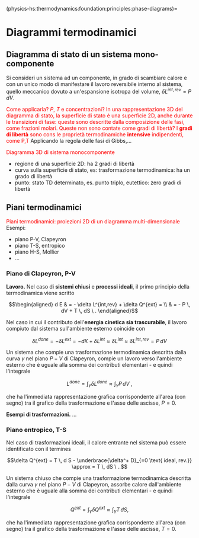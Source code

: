 (physics-hs:thermodynamics:foundation:principles:phase-diagrams)=
# Diagrammi termodinamici

## Diagramma di stato di un sistema mono-componente
Si consideri un sistema ad un componente, in grado di scambiare calore e con un unico modo di manifestare il lavoro reversibile interno al sistema, quello meccanico dovuto a un'espansione isotropa del volume, $\delta L^{int,rev} = P \, d V$.

<span style="color:red">Come applicarla? $P$, $T$ e concentrazioni? In una rappresentazione 3D del diagramma di stato, la superficie di stato è una superficie 2D, anche durante le transizioni di fase: queste sono descritte dalla composizione delle fasi, come frazioni molari. Queste non sono contate come gradi di libertà? I **gradi di libertà** sono cons le proprietà termodinamiche **intensive** indipendenti, come P,T</span>
Applicando la regola delle fasi di Gibbs,...

<span style="color:red">Diagramma 3D di sistema monocomponente</span>

- regione di una superficie 2D: ha 2 gradi di libertà
- curva sulla superficie di stato, es: trasformazione termodinamica: ha un grado di libertà
- punto: stato TD determinato, es. punto triplo, eutettico: zero gradi di libertà

## Piani termodinamici
<span style="color:red">Piani termodinamici: proiezioni 2D di un diagramma multi-dimensionale</span>
Esempi:
- piano P-V, Clapeyron
- piano T-S, entropico
- piano H-S, Mollier
- ...

### Piano di Clapeyron, P-V
**Lavoro.**
Nel caso di **sistemi chiusi** e **processi ideali**, il primo principio della termodinamica viene scritto

$$\begin{aligned}
  d E & = - \delta L^{int,rev} + \delta Q^{ext} = \\
      & = - P \, dV + T \, dS \ .
\end{aligned}$$

Nel caso in cui il contributo dell'**energia cinetica sia trascurabile**, il lavoro compiuto dal sistema sull'ambiente esterno coincide con

$$\delta L^{done} = - \delta L^{ext} = - d K + \delta L^{int} \approx \delta L^{int} \approx \delta L^{int,rev} =  P \, dV$$

Un sistema che compie una trasformazione termodinamica descritta dalla curva $\gamma$ nel piano $P-V$ di Clapeyron, compie un lavoro verso l'ambiente esterno che è uguale alla somma dei contributi elementari - e quindi l'integrale 

$$L^{done} = \int_{\gamma} \delta L^{done} \approx \int_{\gamma} P \, d V \ ,$$

che ha l'immediata rappresentazione grafica corrispondente all'area (con segno) tra il grafico della trasformazione e l'asse delle ascisse, $P=0$.

**Esempi di trasformazioni.**
...

### Piano entropico, T-S
Nel caso di trasformazioni ideali, il calore entrante nel sistema può essere identificato con il termines

$$\delta Q^{ext} = T \, d S - \underbrace{\delta^+ D}_{=0 \text{ ideal, rev.}} \approx = T \, dS \ ..$$

Un sistema chiuso che compie una trasformazione termodinamica descritta dalla curva $\gamma$ nel piano $P-V$ di Clapeyron, assorbe calore dall'ambiente esterno che è uguale alla somma dei contributi elementari - e quindi l'integrale 

$$Q^{ext} = \int_{\gamma} \delta Q^{ext} \approx \int_{\gamma} T \, d S ,$$

che ha l'immediata rappresentazione grafica corrispondente all'area (con segno) tra il grafico della trasformazione e l'asse delle ascisse, $T=0$.
